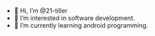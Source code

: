 - 👋 Hi, I’m @21-tiller
- 👀 I’m interested in software development.
- 🌱 I’m currently learning android programming.
<!---
21-tiller/21-tiller is a ✨ special ✨ repository because its `README.md` (this file) appears on your GitHub profile.
You can click the Preview link to take a look at your changes.
--->

